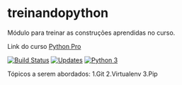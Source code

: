 # treinandopython

Módulo para treinar as construções aprendidas no curso.

Link do curso [Python Pro](https://pythonpro.com.br/)

[![Build Status](https://travis-ci.com/sallesgabiel/treinandopython.svg?branch=main)](https://travis-ci.com/sallesgabiel/treinandopython)
[![Updates](https://pyup.io/repos/github/sallesgabiel/treinandopython/shield.svg)](https://pyup.io/repos/github/sallesgabiel/treinandopython/)
[![Python 3](https://pyup.io/repos/github/sallesgabiel/treinandopython/python-3-shield.svg)](https://pyup.io/repos/github/sallesgabiel/treinandopython/)

Tópicos a serem abordados:
1.Git
2.Virtualenv
3.Pip